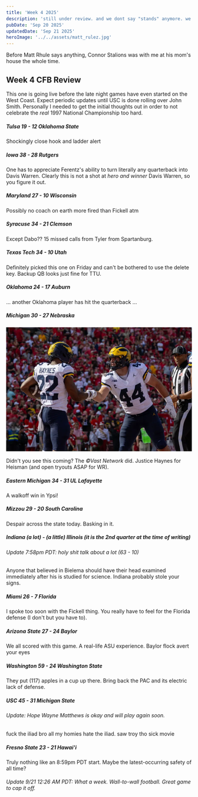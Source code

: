 ```yaml
---
title: 'Week 4 2025'
description: 'still under review. and we dont say "stands" anymore. we used to be a proper country.'
pubDate: 'Sep 20 2025'
updatedDate: 'Sep 21 2025'
heroImage: '../../assets/matt_rulez.jpg'
---
```


Before Matt Rhule says anything, Connor Stalions was with me at his mom's house the whole time.

## Week 4 CFB Review

This one is going live before the late night games have even started on the West Coast. 
Expect periodic updates until USC is done rolling over John Smith. Personally I needed to get the initial thoughts 
out in order to not celebrate the *real* 1997 National Championship too hard.

##### Tulsa 19 - 12 Oklahoma State

Shockingly close hook and ladder alert

##### Iowa 38 - 28 Rutgers

One has to appreciate Ferentz's ability to turn literally any quarterback into Davis Warren. Clearly this is not a 
shot at *hero and winner* Davis Warren, so you figure it out.

##### Maryland 27 - 10 Wisconsin

Possibly no coach on earth more fired than Fickell atm

##### Syracuse 34 - 21 Clemson

Except Dabo?? 15 missed calls from Tyler from Spartanburg.

##### Texas Tech 34 - 10 Utah

Definitely picked this one on Friday and can't be bothered to use the delete key. Backup QB looks just fine for TTU.

##### Oklahoma 24 - 17 Auburn

... another Oklahoma player has hit the quarterback ... 

##### Michigan 30 -  27 Nebraska

![it wasn't that close](/src/assets/agreed.webp)

Didn't you see this coming? The *&copy;Vast Network* did. Justice Haynes for Heisman (and open tryouts ASAP for WR). 

##### Eastern Michigan 34 - 31 UL Lafayette

A walkoff win in Ypsi!

##### Mizzou 29 - 20 South Carolina

Despair across the state today. Basking in it.

##### Indiana (a lot) - (a little) Illinois (it is the 2nd quarter at the time of writing)

###### Update 7:58pm PDT: holy shit talk about a lot (63 - 10)

Anyone that believed in Bielema should have their head examined immediately after his is studied for science. 
Indiana probably stole your signs.

##### Miami 26 - 7 Florida

I spoke too soon with the Fickell thing. You really have to feel for the Florida defense (I don't but you have to).

##### Arizona State 27 - 24 Baylor

We all scored with this game. A real-life ASU experience. Baylor flock avert your eyes

##### Washington 59 - 24 Washington State

They put (117) apples in a cup up there. Bring back the PAC and its electric lack of defense.

##### USC 45 - 31 Michigan State

###### Update: Hope Wayne Matthews is okay and will play again soon.

fuck the iliad bro all my homies hate the iliad. saw troy tho sick movie

##### Fresno State 23 - 21 Hawai'i

Truly nothing like an 8:59pm PDT start. Maybe the latest-occurring safety of all time?


###### Update 9/21 12:26 AM PDT: What a week. Wall-to-wall football. Great game to cap it off.